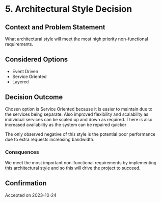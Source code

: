 # 5. Architectural Style Decision

## Context and Problem Statement

What architectural style will meet the most high priority non-functional requirements.

## Considered Options

* Event Driven
* Service Oriented
* Layered

## Decision Outcome

Chosen option is Service Oriented because it is easier to maintain due to the services being separate. Also improved flexibility and scalability as individual services can be scaled up and down as required. There is also increased availability as the system can be repaired quicker 

The only observed negative of this style is the potential poor performance due to extra requests increasing bandwidth.

### Consquences
We meet the most important non-functional requirements by implementing this architectural style and so this will drive the project to succeed.

## Confirmation
Accepted on 2023-10-24
